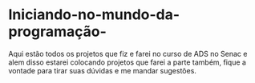 # Iniciando-no-mundo-da-programação-
Aqui estão todos os projetos que fiz e farei no curso de ADS no Senac e alem disso estarei colocando projetos que farei a parte também, fique a vontade para tirar suas dúvidas e me mandar sugestões.
